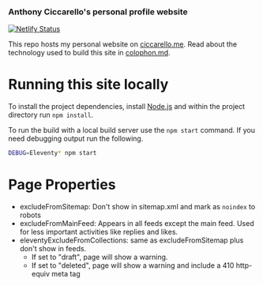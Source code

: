 ### Anthony Ciccarello's personal profile website

[![Netlify Status](https://api.netlify.com/api/v1/badges/af8cd9bd-b0a4-417f-bfa1-d11e6d8ed0f7/deploy-status)](https://app.netlify.com/sites/mystifying-brahmagupta-67e639/deploys)

This repo hosts my personal website on [ciccarello.me](https://www.ciccarello.me). Read about the technology used to build this site in [colophon.md](colophon.md).

# Running this site locally

To install the project dependencies, install [Node.js](https://nodejs.org/) and within the project directory run `npm install`.

To run the build with a local build server use the `npm start` command. If you need debugging output run the following.

```bash
DEBUG=Eleventy* npm start
```

# Page Properties

- excludeFromSitemap: Don't show in sitemap.xml and mark as `noindex` to robots
- excludeFromMainFeed: Appears in all feeds except the main feed. Used for less important activities like replies and likes.
- eleventyExcludeFromCollections: same as excludeFromSitemap plus don't show in feeds.
  - If set to "draft", page will show a warning.
  - If set to "deleted", page will show a warning and include a 410 http-equiv meta tag
